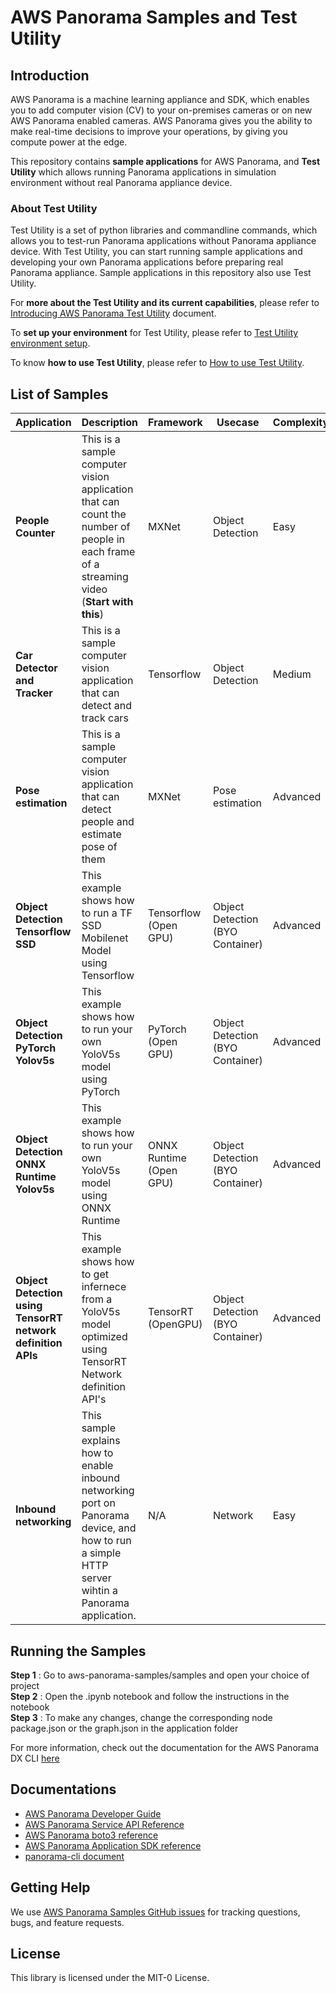 # AWS Panorama Samples and Test Utility
  

## Introduction

AWS Panorama is a machine learning appliance and SDK, which enables you to add computer vision (CV) to your on-premises cameras or on new AWS Panorama enabled cameras. AWS Panorama gives you the ability to make real-time decisions to improve your operations, by giving you compute power at the edge.

This repository contains **sample applications** for AWS Panorama, and **Test Utility** which allows running Panorama applications in simulation environment without real Panorama appliance device.


### About Test Utility

Test Utility is a set of python libraries and commandline commands, which allows you to test-run Panorama applications without Panorama appliance device. With Test Utility, you can start running sample applications and developing your own Panorama applications before preparing real Panorama appliance. Sample applications in this repository also use Test Utility. 

For **more about the Test Utility and its current capabilities**, please refer to [Introducing AWS Panorama Test Utility](docs/AboutTestUtility.md) document.

To **set up your environment** for Test Utility, please refer to [Test Utility environment setup](docs/EnvironmentSetup.md).

To know **how to use Test Utility**, please refer to [How to use Test Utility](docs/HowToUseTestUtility.md).


## List of Samples

| Application | Description | Framework | Usecase | Complexity | Model 
| ------ | ------ |------ |------ |------ |------ |
| **People Counter**| This is a sample computer vision application that can count the number of people in each frame of a streaming video (**Start with this**) | MXNet | Object Detection | Easy | [Download](https://panorama-starter-kit.s3.amazonaws.com/public/v2/Models/ssd_512_resnet50_v1_voc.tar.gz)
| **Car Detector and Tracker**| This is a sample computer vision application that can detect and track cars | Tensorflow | Object Detection | Medium | [Download](https://panorama-starter-kit.s3.amazonaws.com/public/v2/Models/ssd_mobilenet_v2_coco.tar.gz)
| **Pose estimation**| This is a sample computer vision application that can detect people and estimate pose of them | MXNet | Pose estimation | Advanced | yolo3_mobilenet1.0_coco, simple_pose_resnet152_v1d
| **Object Detection Tensorflow SSD**| This example shows how to run a TF SSD Mobilenet Model using Tensorflow | Tensorflow (Open GPU) | Object Detection (BYO Container) | Advanced | N/A
| **Object Detection PyTorch Yolov5s**| This example shows how to run your own YoloV5s model using PyTorch | PyTorch (Open GPU) | Object Detection (BYO Container) | Advanced | N/A
| **Object Detection ONNX Runtime Yolov5s**| This example shows how to run your own YoloV5s model using ONNX Runtime | ONNX Runtime (Open GPU) | Object Detection (BYO Container) | Advanced | N/A
| **Object Detection using TensorRT network definition APIs**| This example shows how to get infernece from a YoloV5s model optimized using TensorRT Network definition API's | TensorRT (OpenGPU) | Object Detection (BYO Container) | Advanced | N/A
| **Inbound networking**| This sample explains how to enable inbound networking port on Panorama device, and how to run a simple HTTP server wihtin a Panorama application. | N/A | Network | Easy | N/A


## Running the Samples

**Step 1** : Go to aws-panorama-samples/samples and open your choice of project  
**Step 2** : Open the .ipynb notebook and follow the instructions in the notebook  
**Step 3** : To make any changes, change the corresponding node package.json or the graph.json in the application folder  

For more information, check out the documentation for the AWS Panorama DX CLI [here](https://github.com/aws/aws-panorama-cli)

## Documentations

* [AWS Panorama
Developer Guide](https://docs.aws.amazon.com/panorama/latest/dev/)
* [AWS Panorama Service API Reference](https://docs.aws.amazon.com/panorama/latest/api/)
* [AWS Panorama boto3 reference](https://boto3.amazonaws.com/v1/documentation/api/latest/reference/services/panorama.html)
* [AWS Panorama Application SDK reference](https://github.com/awsdocs/aws-panorama-developer-guide/blob/main/resources/applicationsdk-reference.md)
* [panorama-cli document](https://github.com/aws/aws-panorama-cli/blob/main/README.md)


## Getting Help

We use [AWS Panorama Samples GitHub issues](https://github.com/aws-samples/aws-panorama-samples/issues) for tracking questions, bugs, and feature requests.

## License

This library is licensed under the MIT-0 License. 
